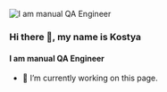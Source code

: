 ![I am manual QA Engineer](https://kartinkin.net/uploads/posts/2021-07/1626196570_20-kartinkin-com-p-kover-fon-krasivo-26.jpg)
### Hi there 👋, my name is Kostya
#### I am manual QA Engineer

- 🔭 I’m currently working on this page. 




